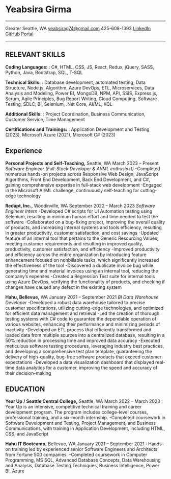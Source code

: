 Yeabsira Girma
============

-------------------     ----------------------------
Greater Seattle, WA                        yeabsirag74@gmail.com
425-608-1393                   [LinkedIn](https://www.linkedin.com/in/yeabsiragirma/)
[GitHub](https://github.com/Yeab243/)              [Portal](https://yeab243.github.io/portal/)
-------------------     ----------------------------

**RELEVANT SKILLS**
---------

**Coding Languages:** 
:   C#, HTML, CSS, JS, React, Redux, jQuery, SASS, Python, Java, Bootstrap, SQL, T-SQL 

**Technical Skills:**
:   Database development, automated testing, Data Structure, Node.js, Algorithm, Azure DevOps, ETL,
Microservices, Data Analysis and Modeling, Power BI, MongoDB, NPM, API, SSIS, Express.js, Scrum, Agile Principles,
Bug Report Writing, Cloud Computing, Software Testing, SDLC, BI, Selenium, .Net Core, AI/ML, KQL 

**Additional Skills:** 
:   Project Coordination, Business Communication, Customer Service, Time Management 

**Certifications and Trainings:** 
:   Application Development and Testing (2023), Microsoft Azure (2021), Microsoft C# (2023) 
 
**Experience**
----------

**Personal Projects and Self-Teaching,** Seattle, WA 
March 2023 – Present
*Software Engineer (Full-Stack Developer & AI/ML enthusiast)*
-Completed numerous hands-on projects across Responsive Web Design, JavaScript Algorithms, Front End
Development, Back End Development, and C#, gaining comprehensive expertise in full-stack web development
-Engaged in the Microsoft AI/ML challenge, continuously self-teaching for cutting-edge technology 

**Redapt, Inc.,** Woodinville, WA
September 2022 – March 2023
*Software Engineer Intern*
-Developed C# scripts for UI Automation testing using Selenium, resulting in minimum human effort and time needed to
test the software
-Collaborated on a bug-fixing project, improving the overall quality of products, and increasing internal systems and tools
efficiency, resulting in greater productivity, customer satisfaction, and cost savings
-Updated feature of an internal tool that pertains to the Generic Resourcing Values, meeting customer requirements and
resulting in improved quality, productivity, customer satisfaction, and efficiency
-Improved productivity and efficiency across the entire organization by introducing feature enhancement focused on nonbillable tasks, which significantly increased the effectiveness of the tool
-Discovered a duplicate invoice bug while generating time and material invoices using an internal tool, reducing the
company’s expenses
-Created a Regression Test suite for internal tools using Azure DevOps, verifying the functionality of products, and
checking if changes have caused any defect in the existing system

**Hahu, Bellevue,** WA
January 2021 – September 2021
*BI Data Warehouse Developer*
-Developed a robust data warehouse tailored to precise customer specifications, utilizing cutting-edge technologies, and
optimized for efficient data management and retrieval
-Led the creation of thorough testing systems with C# code to guarantee the dependable operation of various websites,
enhancing their performance and minimizing periods of inactivity
-Developed an ETL process that efficiently transformed and loaded data from multiple sources into a centralized
database, resulting in a 50% reduction in processing time and improved data accuracy
-Executed meticulous software testing procedures, leveraging industry best practices, and developing a comprehensive
test plan template, guaranteeing the delivery of high-quality, bug-free software products that exceed customer
expectations
-Developed a data visualization dashboard that displayed real-time data analytics for a customer, improving the speed and
accuracy of their decision-making

**EDUCATION**
--------------------

**Year Up / Seattle Central College,** Seattle, WA
March 2022 – March 2023 
:   Year Up is an intensive, competitive technical training and career development program. The program includes college-level
courses, professional training, and a six-month internship. 
-Completed coursework in Software Development and Testing, Project Management, and Business Communications,
with training in Application Development, including HTML, CSS, and JavaScript 

**Hahu IT Bootcamp,**  Bellevue, WA
January 2021 – September 2021
:   Hands-on training led by experienced senior Software Engineers and Architects from Fortune 500 companies. 
-Completed coursework in Computer Programming, MS SQL, Advanced Database Concepts, Data Warehousing and
Analysis, Database Testing Techniques, Business Intelligence, Power BI, Azure
